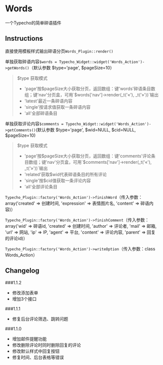 Words
=====

一个Typecho的简单碎语插件

Instructions
------------

直接使用模板样式输出碎语分页`Words_Plugin::render()`

单独获取碎语内容`$words = Typecho_Widget::widget('Words_Action')->getWords()`（默认参数 $type='page', $pageSize=10）
>$type 获取模式
>* 'page'按$pageSize大小获取分页，返回数组：键'words'碎语条目数组；键'nav'分页盒，可用`$words['nav']->render(_t('&laquo;'), _t('&raquo;'))`输出
>* 'latest'最近一条碎语内容
>* 'single'按请求值获取一条碎语内容
>* 'all'全部碎语条目

单独获取评论内容`$comments = Typecho_Widget::widget('Words_Action')->getComments()`(默认参数 $type='page', $wid=NULL, $cid=NULL, $pageSize=10)
>$type 获取模式
>* 'page'按$pageSize大小获取分页，返回数组：键'comments'评论条目数组；键'nav'分页盒，可用`$comments['nav']->render(_t('&laquo;'), _t('&raquo;'))`输出
>* 'related'获取$wid代表碎语条目的所有评论
>* 'single'按$cid值获取一条评论内容
>* 'all'全部评论条目

`Typecho_Plugin::factory('Words_Action')->finishWord`（传入参数：array('created' => 创建时间, 'expression' => 表情图片名, 'content' => 碎语内容)）

`Typecho_Plugin::factory('Words_Action')->finishComment`（传入参数：array('wid' => 碎语id, 'created' => 创建时间, 'author' => 评论者, 'mail' => 邮箱, 'url' => 网站, 'ip' => IP, 'agent' => 平台, 'content' => 评论内容, 'parent' => 回复的评论id)）

`Typecho_Plugin::factory('Words_Action')->writeOption`（传入参数：class Words_Action）

Changelog
---------

###1.1.2
* 修改添加表单
* 增加3个接口

###1.1.1
* 修复后台评论筛选、跳转问题

###1.1.0
* 增加邮件提醒功能
* 修改删除评论时同时删除回复的评论
* 修改默认样式中回复按钮
* 修复时间、后台表格等错误
